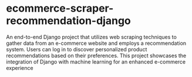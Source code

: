 # ecommerce-scraper-recommendation-django
An end-to-end Django project that utilizes web scraping techniques to gather data from an e-commerce website and employs a recommendation system. Users can log in to discover personalized product recommendations based on their preferences. This project showcases the integration of Django with machine learning for an enhanced e-commerce experience
